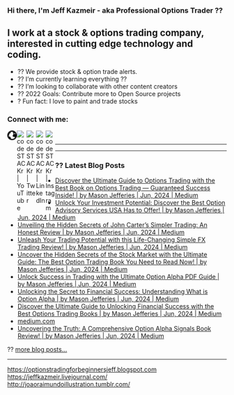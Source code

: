 

<!--
**jeffkazmeir/jeffkazmeir** is a ✨ _special_ ✨ repository because its `README.md` (this file) appears on your GitHub profile.

Here are some ideas to get you started:

- 🔭 I’m currently working on ...
- 🌱 I’m currently learning ...
- 👯 I’m looking to collaborate on ...
- 🤔 I’m looking for help with ...
- 💬 Ask me about ...
- 📫 How to reach me: ...
- 😄 Pronouns: ...
- ⚡ Fun fact: ...
-->
### Hi there, I'm Jeff Kazmeir - aka Professional Options Trader ??
## I work at a stock & options trading company, interested in cutting edge technology and coding.

- ?? We provide stock & option trade alerts.
- ?? I’m currently learning everything ??
- ?? I’m looking to collaborate with other content creators
- ?? 2022 Goals: Contribute more to Open Source projects
- ? Fun fact: I love to paint and trade stocks


### Connect with me:

[<img align="left" alt="codeSTACKr.com" width="22px" src="https://raw.githubusercontent.com/iconic/open-iconic/master/svg/globe.svg" />][website]
[<img align="left" alt="codeSTACKr | YouTube" width="22px" src="https://cdn.jsdelivr.net/npm/simple-icons@v3/icons/youtube.svg" />][youtube]
[<img align="left" alt="codeSTACKr | Twitter" width="22px" src="https://cdn.jsdelivr.net/npm/simple-icons@v3/icons/twitter.svg" />][twitter]
[<img align="left" alt="codeSTACKr | LinkedIn" width="22px" src="https://cdn.jsdelivr.net/npm/simple-icons@v3/icons/linkedin.svg" />][linkedin]
[<img align="left" alt="codeSTACKr | Instagram" width="22px" src="https://cdn.jsdelivr.net/npm/simple-icons@v3/icons/instagram.svg" />][instagram]

<br />

---

---

### ?? Latest Blog Posts

<!-- BLOG-POST-LIST:START -->
- [Discover the Ultimate Guide to Options Trading with the Best Book on Options Trading — Guaranteed Success Inside! | by Mason Jefferies | Jun, 2024 | Medium](https://tradingoptionsforbeginners.medium.com/discover-the-ultimate-guide-to-options-trading-with-the-best-book-on-options-trading-guaranteed-b344299213a0?source=ifttt--------------3)
- [Unlock Your Investment Potential: Discover the Best Option Advisory Services USA Has to Offer! | by Mason Jefferies | Jun, 2024 | Medium](https://tradingoptionsforbeginners.medium.com/unlock-your-investment-potential-discover-the-best-option-advisory-services-usa-has-to-offer-1df375a9338e?source=ifttt--------------3)
- [Unveiling the Hidden Secrets of John Carter’s Simpler Trading: An Honest Review | by Mason Jefferies | Jun, 2024 | Medium](https://tradingoptionsforbeginners.medium.com/unveiling-the-hidden-secrets-of-john-carters-simpler-trading-an-honest-review-6d00fb7f79fb?source=ifttt--------------3)
- [Unleash Your Trading Potential with this Life-Changing Simple FX Trading Review! | by Mason Jefferies | Jun, 2024 | Medium](https://tradingoptionsforbeginners.medium.com/unleash-your-trading-potential-with-this-life-changing-simple-fx-trading-review-7d8e08dcea8c?source=ifttt--------------3)
- [Uncover the Hidden Secrets of the Stock Market with the Ultimate Guide: The Best Option Trading Book You Need to Read Now! | by Mason Jefferies | Jun, 2024 | Medium](https://tradingoptionsforbeginners.medium.com/uncover-the-hidden-secrets-of-the-stock-market-with-the-ultimate-guide-the-best-option-trading-179dcacbfbb0?source=ifttt--------------3)
- [Unlock Success in Trading with the Ultimate Option Alpha PDF Guide | by Mason Jefferies | Jun, 2024 | Medium](https://tradingoptionsforbeginners.medium.com/unlock-success-in-trading-with-the-ultimate-option-alpha-pdf-guide-c10af4d7a87b?source=ifttt--------------3)
- [Unlocking the Secret to Financial Success: Understanding What is Option Alpha | by Mason Jefferies | Jun, 2024 | Medium](https://tradingoptionsforbeginners.medium.com/unlocking-the-secret-to-financial-success-understanding-what-is-option-alpha-77f2250ea28e?source=ifttt--------------3)
- [Discover the Ultimate Guide to Unlocking Financial Success with the Best Options Trading Books | by Mason Jefferies | Jun, 2024 | Medium](https://tradingoptionsforbeginners.medium.com/discover-the-ultimate-guide-to-unlocking-financial-success-with-the-best-options-trading-books-e226846b4510?source=ifttt--------------3)
- [medium.com](https://medium.com/@tradingoptionsforbeginners/revolutionize-your-trading-strategy-with-the-game-changing-webull-futures-platform-what-you-need-05d87dc9ae5c?source=ifttt--------------3)
- [Uncovering the Truth: A Comprehensive Option Alpha Signals Book Review! | by Mason Jefferies | Jun, 2024 | Medium](https://tradingoptionsforbeginners.medium.com/uncovering-the-truth-a-comprehensive-option-alpha-signals-book-review-1453f6b7a4ce?source=ifttt--------------3)
<!-- BLOG-POST-LIST:END -->

?? [more blog posts...](https://theministerofcapitalism.com/blog/)

---


[website]: https://kingtradingsystems.com/blog/
[twitter]: https://twitter.com/optionstradejef
[youtube]: https://www.youtube.com/channel/UCEo82TuA0YdbXyO2oPecIHQ
[instagram]: https://tradingoptionsforbeginners.medium.com
[linkedin]: https://ca.linkedin.com/in/theministerofcapitalism
 https://optionstradingforbeginnersjeff.blogspot.com
 https://jeffkazmeir.livejournal.com/
 http://joaoraimundoillustration.tumblr.com/




